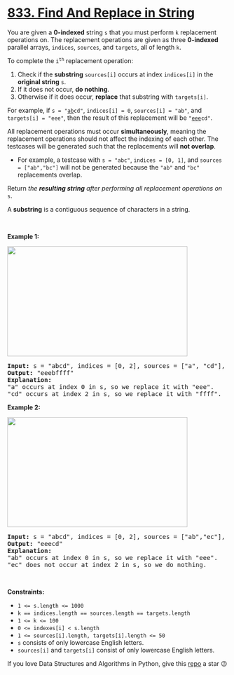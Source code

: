 # [833. Find And Replace in String][title]

<p>You are given a <strong>0-indexed</strong> string <code>s</code> that you must perform <code>k</code> replacement operations on. The replacement operations are given as three <strong>0-indexed</strong> parallel arrays, <code>indices</code>, <code>sources</code>, and <code>targets</code>, all of length <code>k</code>.</p>
<p>To complete the <code>i<sup>th</sup></code> replacement operation:</p>
<ol>
<li>Check if the <strong>substring</strong> <code>sources[i]</code> occurs at index <code>indices[i]</code> in the <strong>original string</strong> <code>s</code>.</li>
<li>If it does not occur, <strong>do nothing</strong>.</li>
<li>Otherwise if it does occur, <strong>replace</strong> that substring with <code>targets[i]</code>.</li>
</ol>
<p>For example, if <code>s = "<u>ab</u>cd"</code>, <code>indices[i] = 0</code>, <code>sources[i] = "ab"</code>, and <code>targets[i] = "eee"</code>, then the result of this replacement will be <code>"<u>eee</u>cd"</code>.</p>
<p>All replacement operations must occur <strong>simultaneously</strong>, meaning the replacement operations should not affect the indexing of each other. The testcases will be generated such that the replacements will <strong>not overlap</strong>.</p>
<ul>
<li>For example, a testcase with <code>s = "abc"</code>, <code>indices = [0, 1]</code>, and <code>sources = ["ab","bc"]</code> will not be generated because the <code>"ab"</code> and <code>"bc"</code> replacements overlap.</li>
</ul>
<p>Return <em>the <strong>resulting string</strong> after performing all replacement operations on </em><code>s</code>.</p>
<p>A <strong>substring</strong> is a contiguous sequence of characters in a string.</p>
<p> </p>
<p><strong>Example 1:</strong></p>
<img alt="" src="https://assets.leetcode.com/uploads/2021/06/12/833-ex1.png" style="width: 411px; height: 251px;"/>
<pre><strong>Input:</strong> s = "abcd", indices = [0, 2], sources = ["a", "cd"], targets = ["eee", "ffff"]
<strong>Output:</strong> "eeebffff"
<strong>Explanation:</strong>
"a" occurs at index 0 in s, so we replace it with "eee".
"cd" occurs at index 2 in s, so we replace it with "ffff".
</pre>
<p><strong>Example 2:</strong></p>
<img alt="" src="https://assets.leetcode.com/uploads/2021/06/12/833-ex2-1.png" style="width: 411px; height: 251px;"/>
<pre><strong>Input:</strong> s = "abcd", indices = [0, 2], sources = ["ab","ec"], targets = ["eee","ffff"]
<strong>Output:</strong> "eeecd"
<strong>Explanation:</strong>
"ab" occurs at index 0 in s, so we replace it with "eee".
"ec" does not occur at index 2 in s, so we do nothing.
</pre>
<p> </p>
<p><strong>Constraints:</strong></p>
<ul>
<li><code>1 &lt;= s.length &lt;= 1000</code></li>
<li><code>k == indices.length == sources.length == targets.length</code></li>
<li><code>1 &lt;= k &lt;= 100</code></li>
<li><code>0 &lt;= indexes[i] &lt; s.length</code></li>
<li><code>1 &lt;= sources[i].length, targets[i].length &lt;= 50</code></li>
<li><code>s</code> consists of only lowercase English letters.</li>
<li><code>sources[i]</code> and <code>targets[i]</code> consist of only lowercase English letters.</li>
</ul>


If you love Data Structures and Algorithms in Python, give this [repo][me] a star :wink:

[title]: https://leetcode.com/problems/find-and-replace-in-string
[me]: https://github.com/bumblebee211196/awesome-python-leetcode